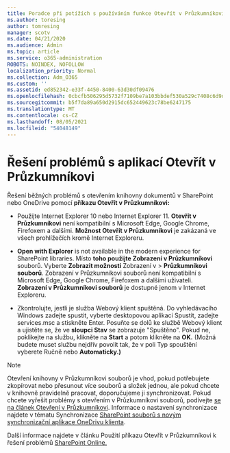 ```yaml
---
title: Poradce při potížích s používáním funkce Otevřít v Průzkumníkovi
ms.author: toresing
author: tomresing
manager: scotv
ms.date: 04/21/2020
ms.audience: Admin
ms.topic: article
ms.service: o365-administration
ROBOTS: NOINDEX, NOFOLLOW
localization_priority: Normal
ms.collection: Adm_O365
ms.custom: ''
ms.assetid: ed852342-e33f-4450-8400-63d30df09476
ms.openlocfilehash: 0cbcfb506295d5732f7109be7a103bbdef530a529c7408c6d9d45a7b38a89915
ms.sourcegitcommit: b5f7da89a650d2915dc652449623c78be6247175
ms.translationtype: MT
ms.contentlocale: cs-CZ
ms.lasthandoff: 08/05/2021
ms.locfileid: "54048149"
---
```

# <a name="fix-problems-with-open-with-explorer"></a>Řešení problémů s aplikací Otevřít v Průzkumníkovi

Řešení běžných problémů s otevřením knihovny dokumentů v SharePoint nebo OneDrive pomocí **příkazu Otevřít v Průzkumníkovi:** 
  
- Použijte Internet Explorer 10 nebo Internet Explorer 11. **Otevřít v Průzkumníkovi** není kompatibilní s Microsoft Edge, Google Chrome, Firefoxem a dalšími. **Možnost Otevřít v Průzkumníkovi** je zakázaná ve všech prohlížečích kromě Internet Exploreru. 
    
- **Open with Explorer** is not available in the modern experience for SharePoint libraries. Místo **toho použijte Zobrazení v Průzkumníkovi** souborů. Vyberte **Zobrazit možnosti** Zobrazení v \> **Průzkumníkovi souborů**. Zobrazení v Průzkumníkovi souborů není kompatibilní s Microsoft Edge, Google Chrome, Firefoxem a dalšími uživateli. **Zobrazení v Průzkumníkovi souborů** je dostupné jenom v Internet Exploreru. 
    
- Zkontrolujte, jestli je služba Webový klient spuštěná. Do vyhledávacího Windows zadejte spustit, vyberte desktopovou aplikaci Spustit, zadejte services.msc a stiskněte Enter. Posuňte se dolů ke službě Webový klient a ujistěte se, že ve **sloupci Stav** se zobrazuje "Spuštěno". Pokud ne, poklikejte na službu, klikněte na **Start** a potom klikněte na **OK.** (Možná budete muset službu nejdřív povolit  tak, že v poli Typ spouštění vyberete Ručně nebo **Automaticky.)**  
    
> [!NOTE]
> Otevření knihovny v Průzkumníkovi souborů je vhod, pokud potřebujete zkopírovat nebo přesunout více souborů a složek jednou, ale pokud chcete v knihovně pravidelně pracovat, doporučujeme ji synchronizovat. Pokud chcete vyřešit problémy s otevřením v Průzkumníkovi souborů, podívejte [se na článek Otevření v Průzkumníkovi](https://go.microsoft.com/fwlink/?linkid=871665). Informace o nastavení synchronizace najdete v tématu Synchronizace [SharePoint souborů s novým synchronizační aplikace OneDrivu klienta](https://go.microsoft.com/fwlink/?linkid=871666).
  
Další informace najdete v článku Použití příkazu Otevřít v Průzkumníkovi k řešení problémů [SharePoint Online.](https://docs.microsoft.com/sharepoint/support/lists-and-libraries/troubleshoot-issues-using-open-with-explorer) 
  

